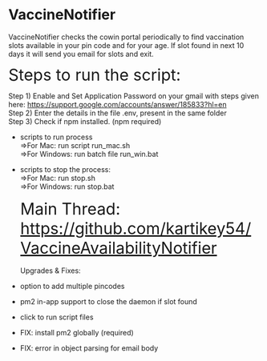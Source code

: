 # VaccineNotifier
VaccineNotifier checks the cowin portal periodically to find vaccination slots available in your pin code and for your age. If slot found in next 10 days it will send you email for slots and exit.


<font size="6"> Steps to run the script: </font> 

Step 1) Enable and Set Application Password on your gmail with steps given here:
https://support.google.com/accounts/answer/185833?hl=en
\
Step 2) Enter the details in the file .env, present in the same folder
\
Step 3) Check if npm installed. (npm required)

* scripts to run process
\
=>For Mac: run script run_mac.sh
\
=>For Windows: run batch file run_win.bat

* scripts to stop the process:
\
=>For Mac: run stop.sh
\
=>For Windows: run stop.bat
\
\
<font size="6"> Main Thread: https://github.com/kartikey54/VaccineAvailabilityNotifier </font>
\
\
Upgrades & Fixes:
* option to add multiple pincodes
* pm2 in-app support to close the daemon if slot found
* click to run script files
* FIX: install pm2 globally (required)
* FIX: error in object parsing for email body
